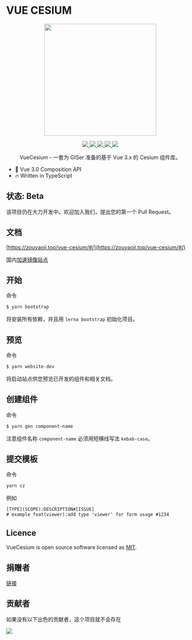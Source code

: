 <!--
 * @Author: zouyaoji@https://github.com/zouyaoji
 * @Date: 2021-04-29 16:12:05
 * @LastEditTime: 2021-09-03 16:55:00
 * @LastEditors: zouyaoji
 * @Description:
 * @FilePath: \vue-cesium@next\README.zh.md
-->

# VUE CESIUM

<p align="center">
  <img width="300px" src="https://zouyaoji.top/vue-cesium/favicon.png">
</p>

<p align="center">
  <a href="https://github.com/zouyaoji/vue-cesium/actions/workflows/publish-npm.yml" target="_blank">
    <img src="https://img.shields.io/github/workflow/status/zouyaoji/vue-cesium/Publish%20to%20NPM%20registry?style=plastic">
  </a>
  <a href="https://www.npmjs.com/package/vue-cesium" target="_blank">
    <img src="https://img.shields.io/npm/v/vue-cesium/next?style=plastic">
  </a>
  <a href="https://npmcharts.com/compare/vue-cesium?minimal=true" target="_blank">
    <img src="https://img.shields.io/npm/dm/vue-cesium?style=plastic">
  </a>
  <a href="https://github.com/zouyaoji/vue-cesium/blob/dev/LICENSE" target="_blank">
    <img src="https://img.shields.io/github/license/zouyaoji/vue-cesium?style=plastic">
  </a>
  <a href="https://coveralls.io/github/zouyaoji/vue-cesium?branch=dev" target="_blank">
    <img src="https://img.shields.io/coveralls/github/zouyaoji/vue-cesium?style=plastic">
  </a>
  <br>
</p>

<p align="center">VueCesium - 一套为 GISer 准备的基于 Vue 3.x 的 Cesium 组件库。</p>

- 💪 Vue 3.0 Composition API
- 🔥 Written in TypeScript

## 状态: Beta

该项目仍在大力开发中。欢迎加入我们，提出您的第一个 Pull Request。

## 文档

[https://zouyaoji.top/vue-cesium/#/](https://zouyaoji.top/vue-cesium/#/)

国内[加速镜像站点](https://zouyaoji.gitee.io/vue-cesium/)

## 开始

命令

```bash
$ yarn bootstrap
```

将安装所有依赖，并且用 `lerna bootstrap` 初始化项目。

## 预览

命令

```bash
$ yarn website-dev
```

将启动站点供您预览已开发的组件和相关文档。

## 创建组件

命令

```bash
$ yarn gen component-name
```

注意组件名称 `component-name` 必须用短横线写法 `kebab-case`。

## 提交模板

命令

```bash
yarn cz
```

例如

```
[TYPE](SCOPE):DESCRIPTION#[ISSUE]
# example feat(viewer):add type 'viewer' for form usage #1234
```

## Licence

VueCesium is open source software licensed as
[MIT](https://github.com/zouyaoji/vue-cesium/blob/master/LICENSE).

## 捐赠者

[链接](https://zouyaoji.top/vue-cesium/#/zh-CN/donations)

## 贡献者

如果没有以下出色的贡献者，这个项目就不会存在

<a href="https://github.com/zouyaoji/vue-cesium/graphs/contributors">
  <img src="https://contrib.rocks/image?repo=zouyaoji/vue-cesium" />
</a>

